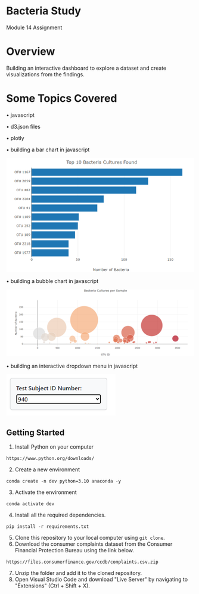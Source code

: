 # Bacteria Study

Module 14 Assignment

# Overview

Building an interactive dashboard to explore a dataset and create visualizations from the findings.

# Some Topics Covered
•	javascript

•	d3.json files

•	plotly

•	building a bar chart in javascript

![bar](Resources/bar_chart.png)

•	building a bubble chart in javascript

![bubble](Resources/bubble_chart.png)

•	building an interactive dropdown menu in javascript

![dropdown](Resources/dropdown_menu.png)


## Getting Started
1. Install Python on your computer
```
https://www.python.org/downloads/
```
2. Create a new environment
```
conda create -n dev python=3.10 anaconda -y
```
3. Activate the environment
```
conda activate dev
```
4. Install all the required dependencies.
```
pip install -r requirements.txt
```
5. Clone this repository to your local computer using `git clone`.
6. Download the consumer complaints dataset from the Consumer Financial Protection Bureau using the link below.
```
https://files.consumerfinance.gov/ccdb/complaints.csv.zip
```
7. Unzip the folder and add it to the cloned repository.
8. Open Visual Studio Code and download "Live Server" by navigating to "Extensions" (Ctrl + Shift + X).
